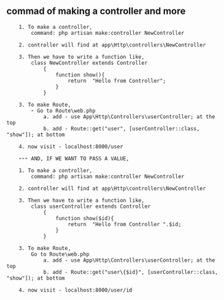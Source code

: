 ## **commad of making a controller and more**

        1. To make a controller,
 	        command: php artisan make:controller NewController

        2. controller will find at app\Http\controllers\NewController

        3. Then we have to write a function like,
            class NewController extends Controller
                {
                    function show(){
                        return  "Hello from Controller";
                    }
                }
                
        3. To make Route,
            ➣ Go to Route\web.php
                a. add - use App\Http\Controllers\userController; at the top
                b. add - Route::get("user", [userController::class, "show"]); at bottom

        4. now visit - localhost:8000/user

        ➣➣➣ AND, IF WE WANT TO PASS A VALUE, 

        1. To make a controller,
 	        command: php artisan make:controller NewController

        2. controller will find at app\Http\controllers\NewController

        3. Then we have to write a function like,
            class userController extends Controller
                {
                    function show($id){
                        return  "Hello from Controller ".$id;
                    }
                }

        3. To make Route,
            Go to Route\web.php
                a. add - use App\Http\Controllers\userController; at the top
                b. add - Route::get("user\{$id}", [userController::class, "show"]); at bottom

        4. now visit - localhost:8000/user/id
